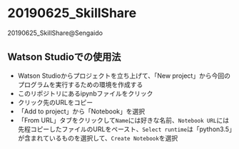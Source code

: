 # 20190625_SkillShare
20190625_SkillShare@Sengaido
## Watson Studioでの使用法
- Watson Studioからプロジェクトを立ち上げて、「New project」から今回のプログラムを実行するための環境を作成する
- このリポジトリにあるipynbファイルをクリック
- クリック先のURLをコピー
- 「Add to project」から「Notebook」を選択
- 「From URL」タブをクリックして```Name```には好きな名前、```Notebook URL```には先程コピーしたファイルのURLをペースト、```Select runtime```は「python3.5」が含まれているものを選択して、```Create Notebook```を選択
